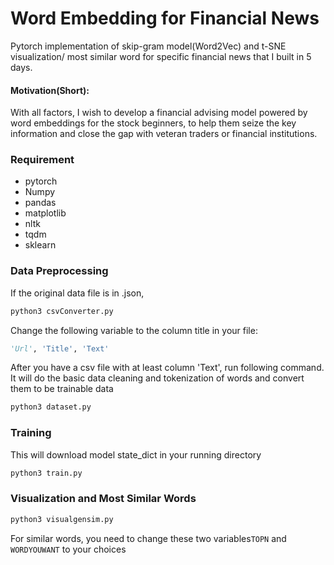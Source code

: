 # Word Embedding for Financial News
Pytorch implementation of skip-gram model(Word2Vec) and t-SNE visualization/ most similar word for specific financial news that I built in 5 days.

#### Motivation(Short):
With all factors, I wish to develop a financial advising model powered by word embeddings for the stock beginners, to help them seize the key information and close the gap with veteran traders or financial institutions.

### Requirement
* pytorch
* Numpy
* pandas
* matplotlib
* nltk
* tqdm
* sklearn

### Data Preprocessing

If the original data file is in .json, 
```python
python3 csvConverter.py
```
Change the following variable to the column title in your file:
```python
'Url', 'Title', 'Text'
```
After you have a csv file with at least column 'Text', run following command. It will do the basic data cleaning and tokenization of words and convert them to be trainable data
```python
python3 dataset.py
```

### Training
This will download model state_dict in your running directory
```python
python3 train.py
```

### Visualization and Most Similar Words
```python
python3 visualgensim.py
```
For similar words, you need to change these two variables`TOPN` and `WORDYOUWANT` to your choices



